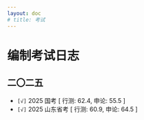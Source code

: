```yaml
---
layout: doc
# title: 考试
---
```


# 编制考试日志

## 二〇二五
- `[√]` 2025 国考 [ 行测: 62.4, 申论: 55.5 ]
- `[√]` 2025 山东省考 [ 行测: 60.9, 申论: 64.5 ]
